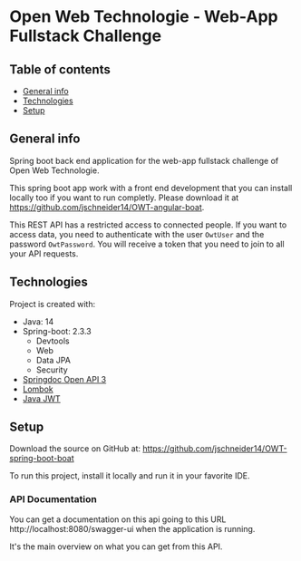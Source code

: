 # Open Web Technologie - Web-App Fullstack Challenge

## Table of contents
* [General info](#general-info)
* [Technologies](#technologies)
* [Setup](#setup)

## General info
Spring boot back end application for the web-app fullstack challenge of Open Web Technologie.

This spring boot app work with a front end development that you can install locally too if you want to run completly. Please download it at https://github.com/jschneider14/OWT-angular-boat.

This REST API has a restricted access to connected people. If you want to access data, you need to authenticate with the user `OwtUser` and the password `OwtPassword`. You will receive a token that you need to join to all your API requests.

## Technologies
Project is created with:
* Java: 14
* Spring-boot: 2.3.3
    * Devtools
    * Web
    * Data JPA
    * Security
* [Springdoc Open API 3](https://github.com/springdoc/springdoc-openapi)
* [Lombok](https://projectlombok.org/)
* [Java JWT](https://github.com/jwtk/jjwt#install-jdk-maven)
	
## Setup
Download the source on GitHub at: https://github.com/jschneider14/OWT-spring-boot-boat

To run this project, install it locally and run it in your favorite IDE.

### API Documentation

You can get a documentation on this api going to this URL http://localhost:8080/swagger-ui when the application is running. 

It's the main overview on what you can get from this API.